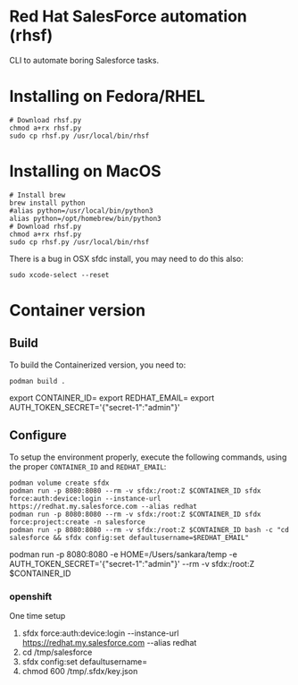 # Red Hat SalesForce automation (rhsf)

CLI to automate boring Salesforce tasks.

# Installing on Fedora/RHEL
```
# Download rhsf.py
chmod a+rx rhsf.py
sudo cp rhsf.py /usr/local/bin/rhsf
```

# Installing on MacOS
```
# Install brew
brew install python
#alias python=/usr/local/bin/python3
alias python=/opt/homebrew/bin/python3
# Download rhsf.py
chmod a+rx rhsf.py
sudo cp rhsf.py /usr/local/bin/rhsf
```

There is a bug in OSX sfdc install, you may need to do this also:
```
sudo xcode-select --reset
```

# Container version

## Build
To build the Containerized version, you need to:
```
podman build .
```

export CONTAINER_ID=<containerid>
export REDHAT_EMAIL=<emailid>
export AUTH_TOKEN_SECRET='{"secret-1":"admin"}'

## Configure
To setup the environment properly, execute the following commands, using the proper `CONTAINER_ID` and `REDHAT_EMAIL`:
```
podman volume create sfdx
podman run -p 8080:8080 --rm -v sfdx:/root:Z $CONTAINER_ID sfdx force:auth:device:login --instance-url https://redhat.my.salesforce.com --alias redhat
podman run -p 8080:8080 --rm -v sfdx:/root:Z $CONTAINER_ID sfdx force:project:create -n salesforce
podman run -p 8080:8080 --rm -v sfdx:/root:Z $CONTAINER_ID bash -c "cd salesforce && sfdx config:set defaultusername=$REDHAT_EMAIL"
```

podman run -p 8080:8080 -e HOME=/Users/sankara/temp -e AUTH_TOKEN_SECRET='{"secret-1":"admin"}' --rm -v sfdx:/root:Z $CONTAINER_ID


### openshift

One time setup
1. sfdx force:auth:device:login --instance-url https://redhat.my.salesforce.com --alias redhat
2. cd /tmp/salesforce 
3. sfdx config:set defaultusername=<username>
4. chmod 600 /tmp/.sfdx/key.json